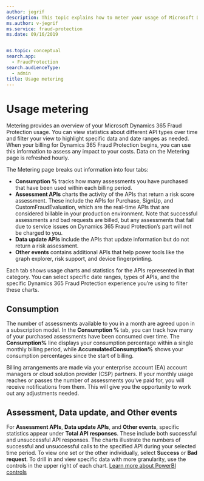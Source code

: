 ```yaml
---
author: jegrif
description: This topic explains how to meter your usage of Microsoft Dynamics 365 Fraud Protection.
ms.author: v-jegrif
ms.service: fraud-protection
ms.date: 09/16/2019


ms.topic: conceptual
search.app: 
  - FraudProtection
search.audienceType:
  - admin
title: Usage metering
---
```


# Usage metering

Metering provides an overview of your Microsoft Dynamics 365 Fraud Protection usage. You can view statistics about different API types over time and filter your view to highlight specific data and date ranges as needed. When your billing for Dynamics 365 Fraud Protection begins, you can use this information to assess any impact to your costs. Data on the Metering page is refreshed hourly.

The Metering page breaks out information into four tabs:

- **Consumption %** tracks how many assessments you have purchased that have been used within each billing period. 
- **Assessment APIs** charts the activity of the APIs that return a risk score assessment. These include the APIs for Purchase, SignUp, and CustomFraudEvaluation, which are the real-time APIs that are considered billable in your production environment. Note that successful assessments and bad requests are billed, but any assessments that fail due to service issues on Dynamics 365 Fraud Protection’s part will not be charged to you.
- **Data update APIs** include the APIs that update information but do not return a risk assessment. 
- **Other events** contains additional APIs that help power tools like the graph explorer, risk support, and device fingerprinting.

Each tab shows usage charts and statistics for the APIs represented in that category. You can select specific date ranges, types of APIs, and the specific Dynamics 365 Fraud Protection experience you’re using to filter these charts.

## Consumption
The number of assessments available to you in a month are agreed upon in a subscription model. In the **Consumption %** tab, you can track how many of your purchased assessments have been consumed over time. The **Consumption%** line displays your consumption percentage within a single monthly billing period, while **AccumulatedConsumption%** shows your consumption percentages since the start of billing. 

Billing arrangements are made via your enterprise account (EA) account managers or cloud solution provider (CSP) partners. If your monthly usage reaches or passes the number of assessments you’ve paid for, you will receive notifications from them. This will give you the opportunity to work out any adjustments needed.

## Assessment, Data update, and Other events 
For **Assessment APIs**, **Data update APIs**, and **Other events**, specific statistics appear under **Total API responses**. These include both successful and unsuccessful API responses. The charts illustrate the numbers of successful and unsuccessful calls to the specified API during your selected time period. To view one set or the other individually, select **Success** or **Bad request**. To drill in and view specific data with more granularity, use the controls in the upper right of each chart. [Learn more about PowerBI controls](https://docs.microsoft.com/en-us/power-bi/consumer/end-user-drill)

